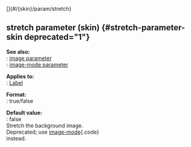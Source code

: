 []{#/{skin}/param/stretch}    
## stretch parameter (skin) {#stretch-parameter-skin deprecated="1"}    
**See also:**    
:   [image parameter](/ref/%7Bskin%7D/param/image.md)    
:   [image-mode parameter](/ref/%7Bskin%7D/param/image-mode.md)    
<!-- -->    
**Applies to:**    
:   [Label](/ref/%7Bskin%7D/control/label.md)    
<!-- -->    
**Format:**    
:   true/false    
<!-- -->    
**Default value:**    
:   false    
Stretch the background image.    
Deprecated; use [image-mode](/ref/%7Bskin%7D/param/image-mode.md){.code}    
instead.  